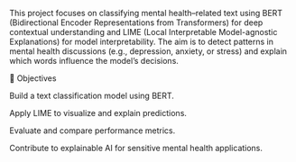 This project focuses on classifying mental health–related text using BERT (Bidirectional Encoder Representations from Transformers) for deep contextual understanding and LIME (Local Interpretable Model-agnostic Explanations) for model interpretability.
The aim is to detect patterns in mental health discussions (e.g., depression, anxiety, or stress) and explain which words influence the model’s decisions.

🎯 Objectives

Build a text classification model using BERT.

Apply LIME to visualize and explain predictions.

Evaluate and compare performance metrics.

Contribute to explainable AI for sensitive mental health applications.

